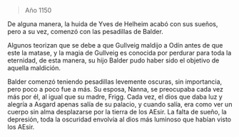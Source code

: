 > Año 1150

De alguna manera, la huida de Yves de Helheim acabó con sus sueños, pero a su vez, comenzó con las pesadillas de Balder.

Algunos teorizan que se debe a que Gullveig maldijo a Odín antes de que este la matase, y la magia de Gullveig es conocida por perdurar para toda la eternidad, de esta manera, su hijo Balder pudo haber sido el objetivo de aquella maldición.

Balder comenzó teniendo pesadillas levemente oscuras, sin importancia, pero poco a poco fue a más. Su esposa, Nanna, se preocupaba cada vez más por él, al igual que su madre, Frigg. Cada vez, el dios que daba luz y alegría a Asgard apenas salía de su palacio, y cuando salía, era como ver un cuerpo sin alma desplazarse por la tierra de los AEsir. La falta de sueño, la depresión, toda la oscuridad envolvía al dios más luminoso que habían visto los AEsir.